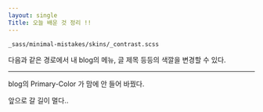 ```yaml
---
layout: single
Title: 오늘 배운 것 정리 !!
---
```


```
_sass/minimal-mistakes/skins/_contrast.scss
```
다음과 같은 경로에서 내 blog의 메뉴, 글 제목 등등의 색깔을 변경할 수 있다.

---

blog의 Primary-Color 가 맘에 안 들어 바꿨다.


앞으로 갈 길이 멀다..

